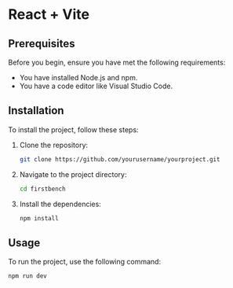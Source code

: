 # React + Vite


## Prerequisites
Before you begin, ensure you have met the following requirements:
- You have installed Node.js and npm.
- You have a code editor like Visual Studio Code.

## Installation
To install the project, follow these steps:

1. Clone the repository:
    ```sh
    git clone https://github.com/yourusername/yourproject.git
    ```
2. Navigate to the project directory:
    ```sh
    cd firstbench
    ```
3. Install the dependencies:
    ```sh
    npm install
    ```

## Usage
To run the project, use the following command:
```sh
npm run dev
